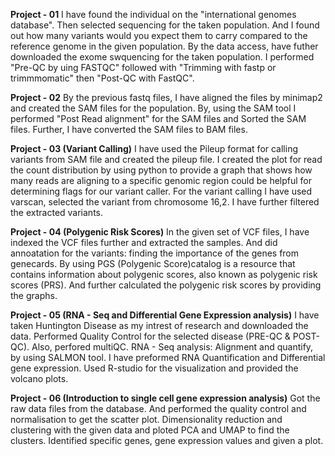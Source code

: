 **Project - 01**
I have found the individual on the "international genomes database". Then selected sequencing for the taken population.
And I found out how many variants would you expect them to carry compared to the reference genome in the given population. By the data access, have futher downloaded the exome swquencing for the 
taken population. I performed "Pre-QC by uing FASTQC" followed with "Trimming with fastp or trimmmomatic" then "Post-QC with FastQC".

**Project - 02**
By the previous fastq files, I have aligned the files by minimap2 and created the SAM files for the population. By, using the SAM tool I performed "Post Read alignment" for the SAM files and Sorted the SAM
files. Further, I have converted the SAM files to BAM files.

**Project - 03 (Variant Calling)**
I have used the Pileup format for calling variants from SAM file and created the pileup file. I created the plot for read the count distribution by using python to provide a graph that shows how many reads are aligning to a specific genomic region could be helpful for determining flags for our variant caller. For the variant calling I have used varscan, selected the variant from chromosome 16,2. I have further filtered the extracted variants.

**Project - 04 (Polygenic Risk Scores)**
In the given set of VCF files, I have indexed the VCF files further and extracted the samples. And did annoatation for the variants: finding the importance of the genes from genecards. By using PGS (Polygenic Score)catalog is a resource that contains information about polygenic scores, also known as polygenic risk scores (PRS). And further calculated the polygenic risk scores by providing the graphs.

**Project - 05 (RNA - Seq and Differential Gene Expression analysis)**
I have taken Huntington Disease as my intrest of research and downloaded the data. Performed Quality Control for the selected disease (PRE-QC & POST-QC). Also, perfored multiQC. RNA - Seq analysis: Alignment and quantify, by using SALMON tool. I have preformed RNA Quantification and Differential gene expression. Used R-studio for the visualization and provided the volcano plots.

**Project - 06 (Introduction to single cell gene expression analysis)**
Got the raw data files from the database. And performed the quality control and normalisation to get the scatter plot. Dimensionality reduction and clustering with the given data and ploted PCA and UMAP to find the clusters. Identified specific genes, gene expression values and given a plot.
